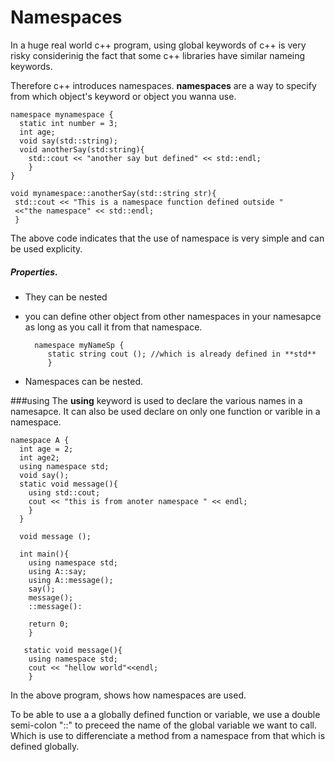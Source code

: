 # Namespaces
In a huge real world c++ program, using global keywords of c++ is very risky considerinig the fact that some c++ libraries have similar nameing keywords.

Therefore c++ introduces namespaces.
**namespaces** are a way to specify from which object's keyword or object you wanna use.

	namespace mynamespace {
	  static int number = 3;
	  int age;
	  void say(std::string);
	  void anotherSay(std:string){
	    std::cout << "another say but defined" << std::endl;
	    }
	}
	
	void mynamespace::anotherSay(std::string str){
	 std::cout << "This is a namespace function defined outside "
	 <<"the namespace" << std::endl;
	 }
	 
	 
The above code indicates that the use of namespace is very simple and can be used explicity.

##### Properties.
- They can be nested
- you can define other object from other namespaces in your namesapce as long as you call it from that namespace.

		namespace myNameSp {
		   static string cout (); //which is already defined in **std**
		   }
- Namespaces can be nested.

###using
The **using** keyword is used to declare the various names in a namesapce. It can also be used declare on only one function or varible in a namespace.

	namespace A {
	  int age = 2;
	  int age2;
	  using namespace std;
	  void say();
	  static void message(){
	  	using std::cout;
	  	cout << "this is from anoter namespace " << endl;
	  	}
	  }
	  
	  void message ();
	  
	  int main(){
	    using namespace std;
	    using A::say;
	    using A::message();
	    say();
	    message();
	    ::message():
	    
	    return 0;
	    }
	    
	   static void message(){
	   	using namespace std;
	   	cout << "hellow world"<<endl;
	   	}
	   	
In the above program, shows how namespaces are used.

To be able to use a a globally defined function or variable, we use a double 
semi-colon "::"  to preceed the name of the global variable we want to call. Which is use to differenciate a method from a namespace  from that
which is defined globally.
